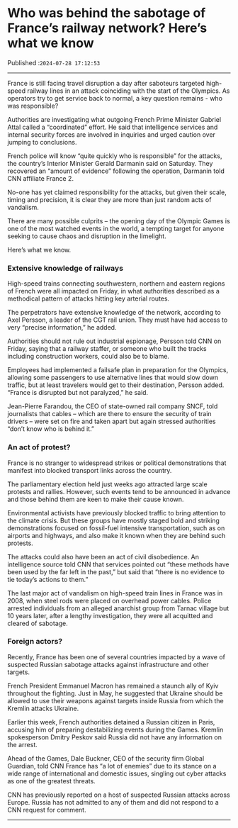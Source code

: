 # Who was behind the sabotage of France’s railway network? Here’s what we know

Published :`2024-07-28 17:12:53`

---

France is still facing travel disruption a day after saboteurs targeted high-speed railway lines in an attack coinciding with the start of the Olympics. As operators try to get service back to normal, a key question remains - who was responsible?

Authorities are investigating what outgoing French Prime Minister Gabriel Attal called a “coordinated” effort. He said that intelligence services and internal security forces are involved in inquiries and urged caution over jumping to conclusions.

French police will know “quite quickly who is responsible” for the attacks, the country’s Interior Minister Gerald Darmanin said on Saturday. They recovered an “amount of evidence” following the operation, Darmanin told CNN affiliate France 2.

No-one has yet claimed responsibility for the attacks, but given their scale, timing and precision, it is clear they are more than just random acts of vandalism.

There are many possible culprits – the opening day of the Olympic Games is one of the most watched events in the world, a tempting target for anyone seeking to cause chaos and disruption in the limelight.

Here’s what we know.

### Extensive knowledge of railways

High-speed trains connecting southwestern, northern and eastern regions of French were all impacted on Friday, in what authorities described as a methodical pattern of attacks hitting key arterial routes.

The perpetrators have extensive knowledge of the network, according to Axel Persson, a leader of the CGT rail union. They must have had access to very “precise information,” he added.

Authorities should not rule out industrial espionage, Persson told CNN on Friday, saying that a railway staffer, or someone who built the tracks including construction workers, could also be to blame.

Employees had implemented a failsafe plan in preparation for the Olympics, allowing some passengers to use alternative lines that would slow down traffic, but at least travelers would get to their destination, Persson added. “France is disrupted but not paralyzed,” he said.

Jean-Pierre Farandou, the CEO of state-owned rail company SNCF, told journalists that cables – which are there to ensure the security of train drivers – were set on fire and taken apart but again stressed authorities “don’t know who is behind it.”

### An act of protest?

France is no stranger to widespread strikes or political demonstrations that manifest into blocked transport links across the country.

The parliamentary election held just weeks ago attracted large scale protests and rallies. However, such events tend to be announced in advance and those behind them are keen to make their cause known.

Environmental activists have previously blocked traffic to bring attention to the climate crisis. But these groups have mostly staged bold and striking demonstrations focused on fossil-fuel intensive transportation, such as on airports and highways, and also make it known when they are behind such protests.

The attacks could also have been an act of civil disobedience. An intelligence source told CNN that services pointed out “these methods have been used by the far left in the past,” but said that “there is no evidence to tie today’s actions to them.”

The last major act of vandalism on high-speed train lines in France was in 2008, when steel rods were placed on overhead power cables. Police arrested individuals from an alleged anarchist group from Tarnac village but 10 years later, after a lengthy investigation, they were all acquitted and cleared of sabotage.

### Foreign actors?

Recently, France has been one of several countries impacted by a wave of suspected Russian sabotage attacks against infrastructure and other targets.

French President Emmanuel Macron has remained a staunch ally of Kyiv throughout the fighting. Just in May, he suggested that Ukraine should be allowed to use their weapons against targets inside Russia from which the Kremlin attacks Ukraine.

Earlier this week, French authorities detained a Russian citizen in Paris, accusing him of preparing destabilizing events during the Games. Kremlin spokesperson Dmitry Peskov said Russia did not have any information on the arrest.

Ahead of the Games, Dale Buckner, CEO of the security firm Global Guardian, told CNN France has “a lot of enemies” due to its stance on a wide range of international and domestic issues, singling out cyber attacks as one of the greatest threats.

CNN has previously reported on a host of suspected Russian attacks across Europe. Russia has not admitted to any of them and did not respond to a CNN request for comment.

---

